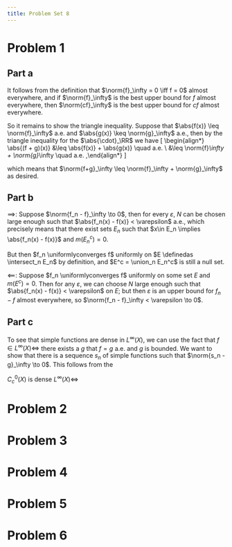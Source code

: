 ```yaml
---
title: Problem Set 8
---
```


# Problem 1

## Part a

It follows from the definition that $\norm{f}_\infty = 0 \iff f = 0$ almost everywhere, and if $\norm{f}_\infty$ is the best upper bound for $f$ almost everywhere, then $\norm{cf}_\infty$ is the best upper bound for $cf$ almost everywhere. 

So it remains to show the triangle inequality. Suppose that $\abs{f(x)} \leq \norm{f}_\infty$ a.e. and $\abs{g(x)} \keq \norm{g}_\infty$ a.e., then by the triangle inequality for the $\abs{\cdot}_\RR$ we have
\[
\begin{align*}
\abs{(f + g)(x)} &\leq \abs{f(x)} + \abs{g(x)} \quad a.e. \\
&\leq \norm{f}_\infty + \norm{g}_\infty \quad a.e.
,\end{align*}
\]

which means that $\norm{f+g}_\infty \leq \norm{f}_\infty + \norm{g}_\infty$ as desired.

## Part b

$\implies$: Suppose $\norm{f_n - f}_\infty \to 0$, then for every $\varepsilon$, $N$ can be chosen large enough such that $\abs{f_n(x) - f(x)} < \varepsilon$ a.e., which precisely means that there exist sets $E_n$ such that $x\in E_n \implies \abs{f_n(x) - f(x)}$ and $m(E_n^c) = 0$. 

But then $f_n \uniformlyconverges f$ uniformly on $E \definedas \intersect_n E_n$ by definition, and $E^c = \union_n E_n^c$ is still a null set.

$\impliedby$: Suppose $f_n \uniformlyconverges f$ uniformly on some set $E$ and $m(E^c) = 0$. Then for any $\varepsilon$, we can choose $N$ large enough such that $\abs{f_n(x) - f(x)} < \varepsilon$ on $E$; but then $\varepsilon$ is an upper bound for $f_n - f$ almost everywhere, so $\norm{f_n - f}_\infty < \varepsilon \to 0$.

## Part c

To see that simple functions are dense in $L^\infty(X)$, we can use the fact that $f\in L^\infty(X) \iff$ there exists a $g$ that $f=g$ a.e. and $g$ is bounded. We want to show that there is a sequence $s_n$ of simple functions such that $\norm{s_n - g}_\infty \to 0$. This follows from the 

$C^0_c(X)$ is dense $L^\infty(X) \iff$ 

# Problem 2

# Problem 3

# Problem 4

# Problem 5

# Problem 6